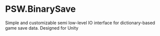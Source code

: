 # PSW.BinarySave
Simple and customizable semi low-level IO interface for dictionary-based game save data. Designed for Unity
